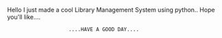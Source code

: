 Hello I just made a cool Library Management System using python..
Hope you'll like....

                        ....HAVE A GOOD DAY....